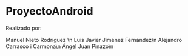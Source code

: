 # ProyectoAndroid

Realizado por:

Manuel Nieto Rodríguez \n
Luis Javier Jiménez Fernández\n
Alejandro Carrasco i Carmona\n
Ángel Juan Pinazo\n
